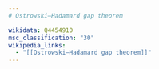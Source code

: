 ```yaml
---
# Ostrowski–Hadamard gap theorem

wikidata: Q4454910
msc_classification: "30"
wikipedia_links:
  - "[[Ostrowski–Hadamard gap theorem]]"
---
```

